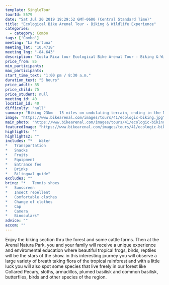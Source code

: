 ```yaml
---
template: SingleTour
tourId: 5579
date: "Sat Jul 20 2019 19:29:52 GMT-0600 (Central Standard Time)"
title: "Ecological Bike Arenal Tour - Biking & Wildlife Experience"
categories: 
  - category: Combo
tags: ['Combo']
meeting: "La Fortuna"
meeting_lat: "10.4718"
meeting_lng: "-84.643"
description: "Costa Rica tour Ecological Bike Arenal Tour - Biking & Wildlife Experience, id 5579"
price_from: 85
min_participants: 
max_participants: 
start_time_text: "1:00 pm / 8:30 a.m."
duration_text: "5 hours"
price_adult: 85
price_child: 75
price_student: null
meeting_id: 40
location_id: 40
difficulty: "null"
summary: "Biking 23km - 15 miles on undulating terrain, ending in the Natura Ecological park, where, accompanied by a naturalist guide you will stroll our rainforest trails to get close to more than 50 different species of reptiles and amphibians."
image: "https://www.bikearenal.com/images/tours/41/ecologic-biking.jpg"
main_photo: "https://www.bikearenal.com/images/tours/41/ecologic-biking.jpg"
featuredImage: "https://www.bikearenal.com/images/tours/41/ecologic-biking.jpg"
highlights: ""
highlights2: ""
includes: "*   Water
*   Transportation
*   Snacks
*   Fruits
*   Equipment
*   Entrance fee
*   Drinks
*   Bilingual guide"
excludes: ""
bring: "*   Tennis shoes
*   Sunscreen
*   Insect repellent
*   Comfortable clothes
*   Change of clothes
*   Cap
*   Camera
*   Binoculars"
advice: ""
accom: ""
---
```

Enjoy the biking section thru the forest and some cattle farms. Then at the Arenal Natura Park, you and your family will receive a unique experience and enviromental education where beautiful tropícal frogs, birds, reptiles will be the stars of the show. in this interesting journey you will observe a large variety of breath taking flora of the tropical rainforest and with a little luck you will also spot some species that live freely in our forest like Collared Pecary, sloths, armadillos, plumed basilisk and common basilisk, butterflies, birds and other species of the region.